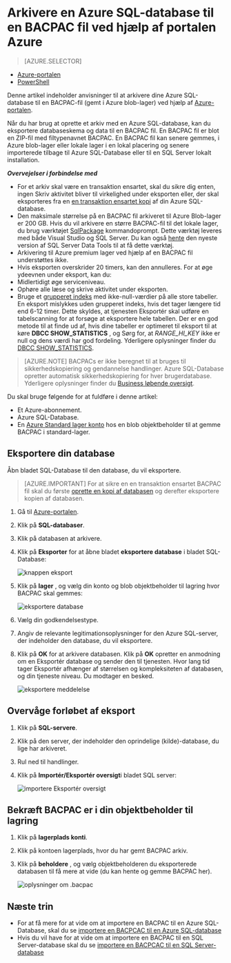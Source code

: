 <properties
    pageTitle="Arkivere en Azure SQL-database til en BACPAC fil ved hjælp af portalen Azure"
    description="Arkivere en Azure SQL-database til en BACPAC fil ved hjælp af portalen Azure"
    services="sql-database"
    documentationCenter=""
    authors="stevestein"
    manager="jhubbard"
    editor=""/>

<tags
    ms.service="sql-database"
    ms.devlang="NA"
    ms.date="08/15/2016"
    ms.author="sstein"
    ms.workload="data-management"
    ms.topic="article"
    ms.tgt_pltfrm="NA"/>


# <a name="archive-an-azure-sql-database-to-a-bacpac-file-using-the-azure-portal"></a>Arkivere en Azure SQL-database til en BACPAC fil ved hjælp af portalen Azure

> [AZURE.SELECTOR]
- [Azure-portalen](sql-database-export.md)
- [PowerShell](sql-database-export-powershell.md)

Denne artikel indeholder anvisninger til at arkivere dine Azure SQL-database til en BACPAC-fil (gemt i Azure blob-lager) ved hjælp af [Azure-portalen](https://portal.azure.com).

Når du har brug at oprette et arkiv med en Azure SQL-database, kan du eksportere databaseskema og data til en BACPAC fil. En BACPAC fil er blot en ZIP-fil med filtypenavnet BACPAC. En BACPAC fil kan senere gemmes, i Azure blob-lager eller lokale lager i en lokal placering og senere importerede tilbage til Azure SQL-Database eller til en SQL Server lokalt installation. 

***Overvejelser i forbindelse med***

- For et arkiv skal være en transaktion ensartet, skal du sikre dig enten, ingen Skriv aktivitet bliver til virkelighed under eksporten eller, der skal eksporteres fra en [en transaktion ensartet kopi](sql-database-copy.md) af din Azure SQL-database.
- Den maksimale størrelse på en BACPAC fil arkiveret til Azure Blob-lager er 200 GB. Hvis du vil arkivere en større BACPAC-fil til det lokale lager, du brug værktøjet [SqlPackage](https://msdn.microsoft.com/library/hh550080.aspx) kommandoprompt. Dette værktøj leveres med både Visual Studio og SQL Server. Du kan også [hente](https://msdn.microsoft.com/library/mt204009.aspx) den nyeste version af SQL Server Data Tools til at få dette værktøj.
- Arkivering til Azure premium lager ved hjælp af en BACPAC fil understøttes ikke.
- Hvis eksporten overskrider 20 timers, kan den annulleres. For at øge ydeevnen under eksport, kan du:
 - Midlertidigt øge serviceniveau.
 - Ophøre alle læse og skrive aktivitet under eksporten.
 - Bruge et [grupperet indeks](https://msdn.microsoft.com/library/ms190457.aspx) med ikke-null-værdier på alle store tabeller. En eksport mislykkes uden grupperet indeks, hvis det tager længere tid end 6-12 timer. Dette skyldes, at tjenesten Eksportér skal udføre en tabelscanning for at forsøge at eksportere hele tabellen. Der er en god metode til at finde ud af, hvis dine tabeller er optimeret til eksport til at køre **DBCC SHOW_STATISTICS** , og Sørg for, at *RANGE_HI_KEY* ikke er null og dens værdi har god fordeling. Yderligere oplysninger finder du [DBCC SHOW_STATISTICS](https://msdn.microsoft.com/library/ms174384.aspx).


> [AZURE.NOTE] BACPACs er ikke beregnet til at bruges til sikkerhedskopiering og gendannelse handlinger. Azure SQL-Database opretter automatisk sikkerhedskopiering for hver brugerdatabase. Yderligere oplysninger finder du [Business løbende oversigt](sql-database-business-continuity.md).

Du skal bruge følgende for at fuldføre i denne artikel:

- Et Azure-abonnement.
- Azure SQL-Database. 
- En [Azure Standard lager konto](../storage/storage-create-storage-account.md) hos en blob objektbeholder til at gemme BACPAC i standard-lager.

## <a name="export-your-database"></a>Eksportere din database

Åbn bladet SQL-Database til den database, du vil eksportere.

> [AZURE.IMPORTANT] For at sikre en en transaktion ensartet BACPAC fil skal du første [oprette en kopi af databasen](sql-database-copy.md) og derefter eksportere kopien af databasen. 

1.  Gå til [Azure-portalen](https://portal.azure.com).
2.  Klik på **SQL-databaser**.
3.  Klik på databasen at arkivere.
4.  Klik på **Eksporter** for at åbne bladet **eksportere database** i bladet SQL-Database:

    ![knappen eksport][1]

5.  Klik på **lager** , og vælg din konto og blob objektbeholder til lagring hvor BACPAC skal gemmes:

    ![eksportere database][2]

6. Vælg din godkendelsestype. 
7.  Angiv de relevante legitimationsoplysninger for den Azure SQL-server, der indeholder den database, du vil eksportere.
8.  Klik på **OK** for at arkivere databasen. Klik på **OK** opretter en anmodning om en Eksportér database og sender den til tjenesten. Hvor lang tid tager Eksportér afhænger af størrelsen og kompleksiteten af databasen, og din tjeneste niveau. Du modtager en besked.

    ![eksportere meddelelse][3]

## <a name="monitor-the-progress-of-the-export-operation"></a>Overvåge forløbet af eksport

1.  Klik på **SQL-servere**.
2.  Klik på den server, der indeholder den oprindelige (kilde)-database, du lige har arkiveret.
3.  Rul ned til handlinger.
4.  Klik på **Importér/Eksportér oversigt**i bladet SQL server:

    ![importere Eksportér oversigt][4]

## <a name="verify-the-bacpac-is-in-your-storage-container"></a>Bekræft BACPAC er i din objektbeholder til lagring

1.  Klik på **lagerplads konti**.
2.  Klik på kontoen lagerplads, hvor du har gemt BACPAC arkiv.
3.  Klik på **beholdere** , og vælg objektbeholderen du eksporterede databasen til få mere at vide (du kan hente og gemme BACPAC her).

    ![oplysninger om .bacpac][5]  

## <a name="next-steps"></a>Næste trin

- For at få mere for at vide om at importere en BACPAC til en Azure SQL-Database, skal du se [importere en BACPCAC til en Azure SQL-database](sql-database-import.md)
- Hvis du vil have for at vide om at importere en BACPAC til en SQL Server-database skal du se [importere en BACPCAC til en SQL Server-database](https://msdn.microsoft.com/library/hh710052.aspx)



<!--Image references-->
[1]: ./media/sql-database-export/export.png
[2]: ./media/sql-database-export/export-blade.png
[3]: ./media/sql-database-export/export-notification.png
[4]: ./media/sql-database-export/export-history.png
[5]: ./media/sql-database-export/bacpac-archive.png


